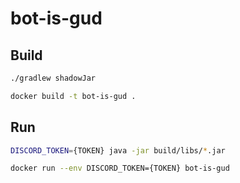 # bot-is-gud

## Build

```bash
./gradlew shadowJar
```

```bash
docker build -t bot-is-gud .
```

## Run

```bash
DISCORD_TOKEN={TOKEN} java -jar build/libs/*.jar 
```

```bash
docker run --env DISCORD_TOKEN={TOKEN} bot-is-gud
```
